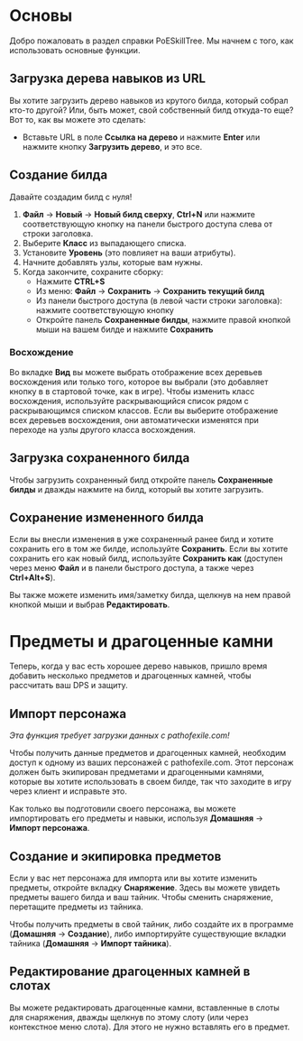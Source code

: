# Основы

Добро пожаловать в раздел справки PoESkillTree. Мы начнем с того, как использовать основные функции.

## Загрузка дерева навыков из URL

Вы хотите загрузить дерево навыков из крутого билда, который собрал кто-то другой? Или, быть может, свой собственный билд откуда-то еще? Вот то, как вы можете это сделать:

* Вставьте URL в поле **Ссылка на дерево** и нажмите **Enter** или нажмите кнопку **Загрузить дерево**, и это все.

## Создание билда

Давайте создадим билд с нуля!

1. **Файл** -> **Новый** -> **Новый билд сверху**, **Ctrl+N** или нажмите соответствующую кнопку на панели быстрого доступа слева от строки заголовка.
2. Выберите **Класс** из выпадающего списка.
3. Установите **Уровень** (это повлияет на ваши атрибуты).
4. Начните добавлять узлы, которые вам нужны.
5. Когда закончите, сохраните сборку:
   * Нажмите **CTRL+S**
   * Из меню: **Файл** -> **Сохранить** -> **Сохранить текущий билд**
   * Из панели быстрого доступа (в левой части строки заголовка): нажмите соответствующую кнопку
   * Откройте панель **Сохраненные билды**, нажмите правой кнопкой мыши на вашем билде и нажмите **Сохранить**

### Восхождение

Во вкладке **Вид** вы можете выбрать отображение всех деревьев восхождения или только того, которое вы выбрали (это добавляет кнопку в в стартовой точке, как в игре). Чтобы изменить класс восхождения, используйте раскрывающийся список рядом с раскрывающимся списком классов. Если вы выберите отображение всех деревьев восхождения, они автоматически изменятся при переходе на узлы другого класса восхождения.

## Загрузка сохраненного билда

Чтобы загрузить сохраненный билд откройте панель **Сохраненные билды** и дважды нажмите на билд, который вы хотите загрузить.

## Сохранение измененного билда

Если вы внесли изменения в уже сохраненный ранее билд и хотите сохранить его в том же билде, используйте **Сохранить**. Если вы хотите сохранить его как новый билд, используйте **Сохранить как** (доступен через меню **Файл** и в панели быстрого доступа, а также через **Ctrl+Alt+S**).

Вы также можете изменить имя/заметку билда, щелкнув на нем правой кнопкой мыши и выбрав **Редактировать**.

# Предметы и драгоценные камни

Теперь, когда у вас есть хорошее дерево навыков, пришло время добавить несколько предметов и драгоценных камней, чтобы рассчитать ваш DPS и защиту.

## Импорт персонажа

*Эта функция требует загрузки данных с pathofexile.com!*

Чтобы получить данные предметов и драгоценных камней, необходим доступ к одному из ваших персонажей с pathofexile.com. Этот персонаж должен быть экипирован предметами и драгоценными камнями, которые вы хотите использовать в своем билде, так что заходите в игру через клиент и исправьте это.

Как только вы подготовили своего персонажа, вы можете импортировать его предметы и навыки, используя **Домашняя** -> **Импорт персонажа**.

## Создание и экипировка предметов

Если у вас нет персонажа для импорта или вы хотите изменить предметы, откройте вкладку **Снаряжение**. Здесь вы можете увидеть предметы вашего билда и ваш тайник. Чтобы сменить снаряжение, перетащите предметы из тайника.

Чтобы получить предметы в свой тайник, либо создайте их в программе (**Домашняя** -> **Создание**), либо импортируйте существующие вкладки тайника (**Домашняя** -> **Импорт тайника**).

## Редактирование драгоценных камней в слотах

Вы можете редактировать драгоценные камни, вставленные в слоты для снаряжения, дважды щелкнув по этому слоту (или через контекстное меню слота). Для этого не нужно вставлять его в предмет.